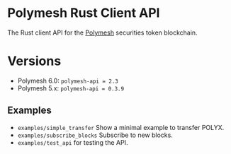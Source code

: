 # Polymesh Rust Client API

The Rust client API for the [Polymesh](https://polymesh.network/) securities token blockchain.

# Versions

- Polymesh 6.0: `polymesh-api = 2.3`
- Polymesh 5.x: `polymesh-api = 0.3.9`

## Examples

- `examples/simple_transfer` Show a minimal example to transfer POLYX.
- `examples/subscribe_blocks` Subscribe to new blocks.
- `examples/test_api` for testing the API.
